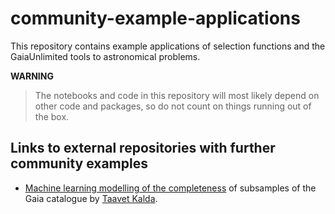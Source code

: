 # community-example-applications

This repository contains example applications of selection functions and the GaiaUnlimited tools to astronomical problems.

__WARNING__
> The notebooks and code in this repository will most likely depend on other code and packages, so do not count on things running out of the box.

## Links to external repositories with further community examples

* [Machine learning modelling of the completeness](https://github.com/Majakas/gaia-completeness-ml-demonstration) of subsamples of the Gaia catalogue by [Taavet Kalda](https://github.com/Majakas).
